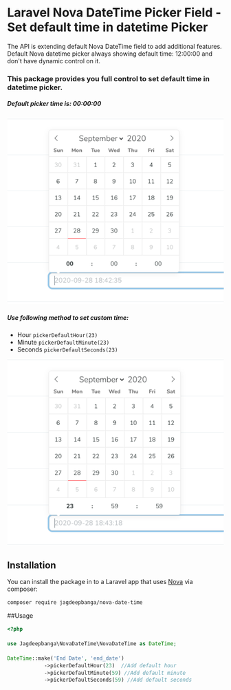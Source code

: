 # Laravel Nova DateTime Picker Field - Set default time in datetime Picker
The API is extending default Nova DateTime field to add additional features.
Default Nova datetime picker always showing default time: 12:00:00 and don't have dynamic control on it.

### This package provides you full control to set default time in datetime picker. 
##### Default picker time is: 00:00:00

![Default datetime picker time](./screenshot.png)


##### Use following method to set custom time:
- Hour `pickerDefaultHour(23)`
- Minute `pickerDefaultMinute(23)`
- Seconds `pickerDefaultSeconds(23)`

![Custom datetime picker time](./screenshot2.png)

## Installation

You can install the package in to a Laravel app that uses [Nova](https://nova.laravel.com) via composer:

```bash
composer require jagdeepbanga/nova-date-time
```

##Usage

```php
<?php

use Jagdeepbanga\NovaDateTime\NovaDateTime as DateTime;

DateTime::make('End Date', 'end_date')
            ->pickerDefaultHour(23)  //Add default hour
            ->pickerDefaultMinute(59) //Add default minute
            ->pickerDefaultSeconds(59) //Add default seconds

```
